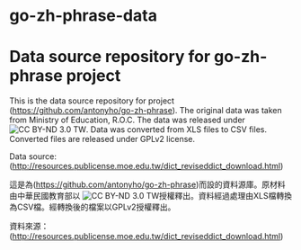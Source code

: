 # go-zh-phrase-data
Data source repository for go-zh-phrase project
===============================================

This is the data source repository for project (https://github.com/antonyho/go-zh-phrase). The original data was taken from Ministry of Education, R.O.C. The data was released under ![CC BY-ND 3.0 TW](http://resources.publicense.moe.edu.tw/by-nd2.png "CC BY-ND 3.0 TW"). Data was converted from XLS files to CSV files. Converted files are released under GPLv2 license.

Data source: (http://resources.publicense.moe.edu.tw/dict_reviseddict_download.html)


這是為(https://github.com/antonyho/go-zh-phrase)而設的資料源庫。原材料由中華民國教育部以 ![CC BY-ND 3.0 TW](http://resources.publicense.moe.edu.tw/by-nd2.png "姓名標示─禁止改作 3.0 台灣")授權釋出。資料經過處理由XLS檔轉換為CSV檔。經轉換後的檔案以GPLv2授權釋出。

資料來源：(http://resources.publicense.moe.edu.tw/dict_reviseddict_download.html)
